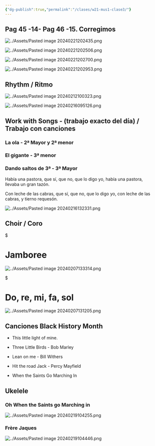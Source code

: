 ```yaml
---
{"dg-publish":true,"permalink":"/clases/w21-mus1-clase3/"}
---
```




<div class=slide>

## Pag 45 -14- Pag 46 -15. Corregimos

![../Assets/Pasted image 20240221202435.png](/img/user/Assets/Pasted%20image%2020240221202435.png)

</div>
<div class="slide">

![../Assets/Pasted image 20240221202506.png](/img/user/Assets/Pasted%20image%2020240221202506.png)

</div>
<div class=slide>

![../Assets/Pasted image 20240221202700.png](/img/user/Assets/Pasted%20image%2020240221202700.png)

</div>
<div class=slide>

![../Assets/Pasted image 20240221202953.png](/img/user/Assets/Pasted%20image%2020240221202953.png)

</div>
<div class=slide>

## Rhythm / Ritmo

![../Assets/Pasted image 20240212100323.png](/img/user/Assets/Pasted%20image%2020240212100323.png)

</div>
<div class="slide">

![../Assets/Pasted image 20240216095126.png](/img/user/Assets/Pasted%20image%2020240216095126.png)

</div>
<div class=slide>

## Work with Songs - (trabajo exacto del día) / Trabajo con canciones

### La ola - 2ª Mayor y 2ª menor

### El gigante - 3ª menor

### Dando saltos de 3ª - 3ª Mayor

</div>
<div class="slide">


<div class="transclusion internal-embed is-loaded"><div class="markdown-embed">





Había una pastora,
que sí, que no, que lo digo yo,
había una pastora,
llevaba un gran tazón.

Con leche de las cabras,
que sí, que no, que lo digo yo,
con leche de las cabras,
y tierno requesón.

![../Assets/Pasted image 20240216132331.png](/img/user/Assets/Pasted%20image%2020240216132331.png)

</div></div>


</div>
<div class=slide>

## Choir / Coro


<div class="transclusion internal-embed is-loaded"><div class="markdown-embed">

$<div class="markdown-embed-title">

# Jamboree

</div>




![../Assets/Pasted image 20240207133314.png](/img/user/Assets/Pasted%20image%2020240207133314.png)

</div></div>


</div>
<div class=slide>


<div class="transclusion internal-embed is-loaded"><div class="markdown-embed">

$<div class="markdown-embed-title">

# Do, re, mi, fa, sol

</div>




![../Assets/Pasted image 20240207131205.png](/img/user/Assets/Pasted%20image%2020240207131205.png)

</div></div>


</div> 
<div class="slide">

## Canciones Black History Month

- This little light of mine.

- Three Little Birds - Bob Marley

- Lean on me - Bill Withers

- Hit the road Jack - Percy Mayfield

- When the Saints Go Marching In

</div>
<div class=slide>

## Ukelele

### Oh When the Saints go Marching in

![../Assets/Pasted image 20240219104255.png](/img/user/Assets/Pasted%20image%2020240219104255.png)

</div>
<div class="slide">

### Frère Jaques

![../Assets/Pasted image 20240219104446.png](/img/user/Assets/Pasted%20image%2020240219104446.png)

</div>